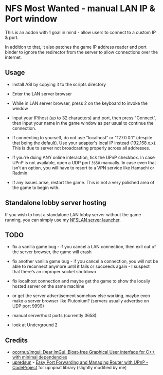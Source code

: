 # NFS Most Wanted - manual LAN IP & Port window

This is an addon with 1 goal in mind - allow users to connect to a custom IP & port.

In addition to that, it also patches the game IP address reader and port binder to ignore the redirector from the server to allow connections over the internet.

## Usage

- Install ASI by copying it to the scripts directory

- Enter the LAN server browser

- While in LAN server browser, press 2 on the keyboard to invoke the window

- Input your IP/host (up to 32 characters) and port, then press "Connect", then input your name in the game window as per usual to continue the connection.

- If connecting to yourself, do not use "localhost" or "127.0.0.1" (despite that being the default). Use your adapter's local IP instead (192.168.x.x). This is due to server not broadcasting properly across all addresses.

- If you're doing ANY online interaction, tick the UPnP checkbox. In case UPnP is not available, open a UDP port `3658` manually. In case even that isn't an option, you will have to resort to a VPN service like Hamachi or Radmin.

- If any issues arise, restart the game. This is not a very polished area of the game to begin with.

## Standalone lobby server hosting

If you wish to host a standalone LAN lobby server without the game running, you can simply use my [NFSLAN server launcher](https://github.com/xan1242/NFSLAN).

## TODO

- fix a vanilla game bug - if you cancel a LAN connection, then exit out of the server browser, the game will crash

- fix another vanilla game bug - if you cancel a connection, you will not be able to reconnect anymore until it fails or succeeds again - I suspect that there's an improper socket shutdown

- fix localhost connection and maybe get the game to show the locally hosted server on the same machine

- or get the server advertisement somehow else working, maybe even make a server browser like Plutonium? (servers usually advertise on UDP port 9999)

- manual server/host ports (currently 3658)

- look at Underground 2

## Credits

- [ocornut/imgui: Dear ImGui: Bloat-free Graphical User interface for C++ with minimal dependencies](https://github.com/ocornut/imgui)
- [upredsun](https://www.codeproject.com/script/Membership/View.aspx?mid=3009516) - [Easy Port Forwarding and Managing Router with UPnP - CodeProject](https://www.codeproject.com/Articles/27237/Easy-Port-Forwarding-and-Managing-Router-with-UPnP) for upnpnat library (slightly modified by me)
